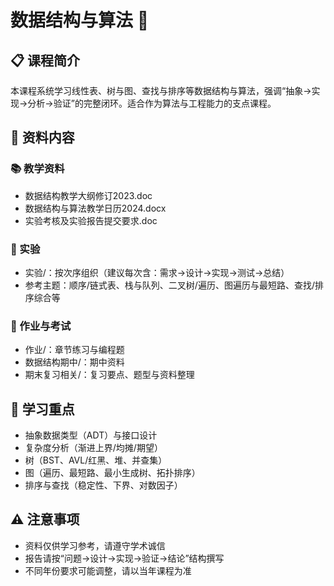 # 数据结构与算法 🧮

## 📋 课程简介

本课程系统学习线性表、树与图、查找与排序等数据结构与算法，强调“抽象→实现→分析→验证”的完整闭环。适合作为算法与工程能力的支点课程。

## 📁 资料内容

### 📚 教学资料
- 数据结构教学大纲修订2023.doc
- 数据结构与算法教学日历2024.docx
- 实验考核及实验报告提交要求.doc

### 🧪 实验
- 实验/：按次序组织（建议每次含：需求→设计→实现→测试→总结）
- 参考主题：顺序/链式表、栈与队列、二叉树/遍历、图遍历与最短路、查找/排序综合等

### 📝 作业与考试
- 作业/：章节练习与编程题
- 数据结构期中/：期中资料
- 期末复习相关/：复习要点、题型与资料整理

## 🎯 学习重点
- 抽象数据类型（ADT）与接口设计
- 复杂度分析（渐进上界/均摊/期望）
- 树（BST、AVL/红黑、堆、并查集）
- 图（遍历、最短路、最小生成树、拓扑排序）
- 排序与查找（稳定性、下界、对数因子）

## ⚠️ 注意事项
- 资料仅供学习参考，请遵守学术诚信
- 报告请按“问题→设计→实现→验证→结论”结构撰写
- 不同年份要求可能调整，请以当年课程为准
